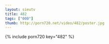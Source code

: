 ```yaml
--- 
layout: sieutv
title: 482
tags: ["000"]
thumb: http://porn720.net/video/482/poster.jpg
---
```

{% include porn720 key="482" %} 
